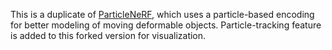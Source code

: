 This is a duplicate of [ParticleNeRF](https://github.com/jc211/ParticleNeRF/tree/particle-nerf), which uses a particle-based encoding for better modeling of moving deformable objects. Particle-tracking feature is added to this forked version for visualization.
